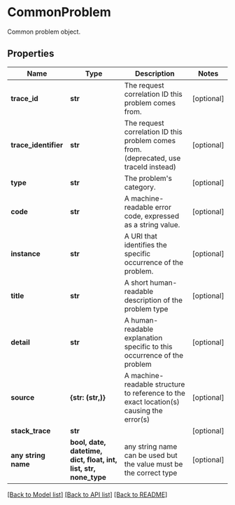 # CommonProblem

Common problem object.

## Properties
Name | Type | Description | Notes
------------ | ------------- | ------------- | -------------
**trace_id** | **str** | The request correlation ID this problem comes from. | [optional] 
**trace_identifier** | **str** | The request correlation ID this problem comes from. (deprecated, use traceId instead) | [optional] 
**type** | **str** | The problem&#39;s category. | [optional] 
**code** | **str** | A machine-readable error code, expressed as a string value. | [optional] 
**instance** | **str** | A URI that identifies the specific occurrence of the problem. | [optional] 
**title** | **str** | A short human-readable description of the problem type | [optional] 
**detail** | **str** | A human-readable explanation specific to this occurrence of the problem | [optional] 
**source** | **{str: (str,)}** | A machine-readable structure to reference to the exact location(s) causing the error(s) | [optional] 
**stack_trace** | **str** |  | [optional] 
**any string name** | **bool, date, datetime, dict, float, int, list, str, none_type** | any string name can be used but the value must be the correct type | [optional]

[[Back to Model list]](../README.md#documentation-for-models) [[Back to API list]](../README.md#documentation-for-api-endpoints) [[Back to README]](../README.md)



